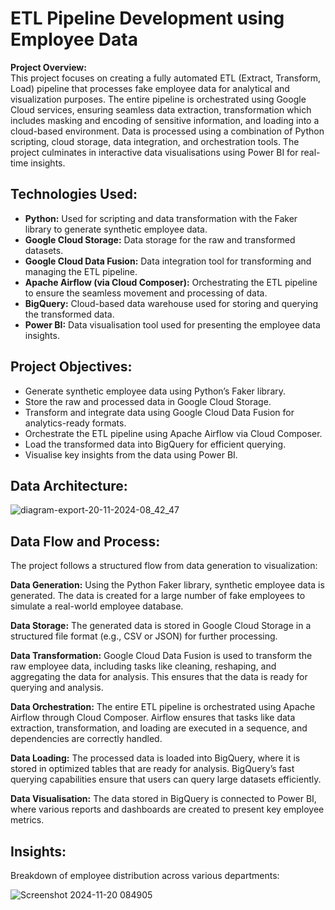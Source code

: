 # ETL Pipeline Development using Employee Data
**Project Overview:**<br>
This project focuses on creating a fully automated ETL (Extract, Transform, Load) pipeline that processes fake employee data for analytical and visualization purposes. The entire pipeline is orchestrated using Google Cloud services, ensuring seamless data extraction, transformation which includes masking and encoding of sensitive information, and loading into a cloud-based environment. Data is processed using a combination of Python scripting, cloud storage, data integration, and orchestration tools. The project culminates in interactive data visualisations using Power BI for real-time insights.

## Technologies Used: ##
- **Python:** Used for scripting and data transformation with the Faker library to generate synthetic employee data.
- **Google Cloud Storage:** Data storage for the raw and transformed datasets.
- **Google Cloud Data Fusion:** Data integration tool for transforming and managing the ETL pipeline.
- **Apache Airflow (via Cloud Composer):** Orchestrating the ETL pipeline to ensure the seamless movement and processing of data.
- **BigQuery:** Cloud-based data warehouse used for storing and querying the transformed data.
- **Power BI:** Data visualisation tool used for presenting the employee data insights.

## Project Objectives: ##
- Generate synthetic employee data using Python’s Faker library.
- Store the raw and processed data in Google Cloud Storage.
- Transform and integrate data using Google Cloud Data Fusion for analytics-ready formats.
- Orchestrate the ETL pipeline using Apache Airflow via Cloud Composer.
- Load the transformed data into BigQuery for efficient querying.
- Visualise key insights from the data using Power BI.

## Data Architecture: ##


![diagram-export-20-11-2024-08_42_47](https://github.com/user-attachments/assets/85664443-787f-49ce-8e99-84344c320390)

## Data Flow and Process: ##
The project follows a structured flow from data generation to visualization:

**Data Generation:**
Using the Python Faker library, synthetic employee data is generated. The data is created for a large number of fake employees to simulate a real-world employee database.

**Data Storage:**
The generated data is stored in Google Cloud Storage in a structured file format (e.g., CSV or JSON) for further processing.

**Data Transformation:**
Google Cloud Data Fusion is used to transform the raw employee data, including tasks like cleaning, reshaping, and aggregating the data for analysis. This ensures that the data is ready for querying and analysis.

**Data Orchestration:**
The entire ETL pipeline is orchestrated using Apache Airflow through Cloud Composer. Airflow ensures that tasks like data extraction, transformation, and loading are executed in a sequence, and dependencies are correctly handled.

**Data Loading:**
The processed data is loaded into BigQuery, where it is stored in optimized tables that are ready for analysis. BigQuery’s fast querying capabilities ensure that users can query large datasets efficiently.

**Data Visualisation:**
The data stored in BigQuery is connected to Power BI, where various reports and dashboards are created to present key employee metrics. 


## Insights: ## 
Breakdown of employee distribution across various departments: <br>


![Screenshot 2024-11-20 084905](https://github.com/user-attachments/assets/fe4a3665-b17f-4010-875b-d5a787ec891c)






